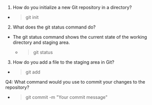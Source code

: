 1. How do you initialize a new Git repository in a directory?
 - > git init


2. What does the git status command do?
- The git status command shows the current state of the working directory and staging area.
  - >git status

3. How do you add a file to the staging area in Git?
- > git add <filename>

Q4: What command would you use to commit your changes to the repository?
- > git commit -m "Your commit message"

